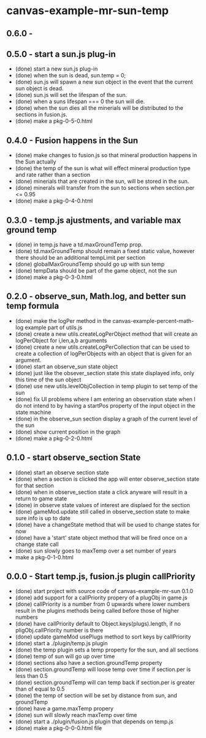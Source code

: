 # canvas-example-mr-sun-temp

## 0.6.0 - 

## 0.5.0 - start a sun.js plug-in
* (done) start a new sun.js plug-in
* (done) when the sun is dead, sun.temp = 0;
* (done) sun.js will spawn a new sun object in the event that the current sun object is dead.
* (done) sun.js will set the lifespan of the sun.
* (done) when a suns lifespan === 0 the sun will die.
* (done) when the sun dies all the minerials will be distributed to the sections in fusion.js.
* (done) make a pkg-0-5-0.html

## 0.4.0 - Fusion happens in the Sun
* (done) make changes to fusion.js so that mineral production happens in the Sun actually
* (done) the temp of the sun is what will effect mineral production type and rate rather than a section
* (done) minerials that are created in the sun, will be stored in the sun.
* (done) minerals will transfer from the sun to sections when section.per <= 0.95
* (done) make a pkg-0-4-0.html

## 0.3.0 - temp.js ajustments, and variable max ground temp
* (done) in temp.js have a td.maxGroundTemp prop.
* (done) td.maxGroundTemp should remain a fixed static value, however there should be an additional tempLimit per section
* (done) globalMaxGroundTemp should go up with sun temp
* (done) tempData should be part of the game object, not the sun
* (done) make a pkg-0-3-0.html

## 0.2.0 - observe_sun, Math.log, and better sun temp formula
* (done) make the logPer method in the canvas-example-percent-math-log example part of utils.js
* (done) create a new utils.createLogPerObject method that will create an logPerObject for i,len,a,b arguments
* (done) create a new utils.createLogPerCollection that can be used to create a collection of logPerObjects with an object that is given for an argument.
* (done) start an observe_sun state object
* (done) just like the obsever_section state this state displayed info, only this time of the sun object
* (done) use new utils.levelObjCollection in temp plugin to set temp of the sun
* (done) fix UI problems where I am entering an observation state when I do not intend to by having a startPos property of the input object in the state machine
* (done) in the observe_sun section display a graph of the current level of the sun
* (done) show current position in the graph
* (done) make a pkg-0-2-0.html

## 0.1.0 - start observe_section State
* (done) start an observe section state
* (done) when a section is clicked the app will enter observe_section state for that section
* (done) when in observe_section state a click anyware will result in a return to game state
* (done) in observe state values of interest are displaed for the section
* (done) gameMod.update still called in observe_section state to make sure info is up to date
* (done) have a changeState method that will be used to change states for now
* (done) have a 'start' state object method that will be fired once on a change state call
* (done) sun slowly goes to maxTemp over a set number of years
* make a pkg-0-1-0.html

## 0.0.0 - Start temp.js, fusion.js plugin callPriority
* (done) start project with source code of canvas-example-mr-sun 0.1.0
* (done) add support for a callPriority propery of a plugObj in game.js
* (done) callPriority is a number from 0 upwards where lower numbers result in the plugins methods being called before those of higher numbers
* (done) have callPriority default to Object.keys(plugs).length, if no pligObj.callPriority number is there
* (done) update gameMod usePlugs method to sort keys by callPriority
* (done) start a ./plugin/temp.js plugin
* (done) the temp plugin sets a temp property for the sun, and all sections
* (done) temp of sun will go up over time
* (done) sections also have a section.groundTemp property
* (done) section.groundTemp will loose temp over time if section.per is less than 0.5
* (done) section.groundTemp will can temp back if section.per is greater than of equal to 0.5
* (done) the temp of section will be set by distance from sun, and groundTemp
* (done) have a game.maxTemp propery
* (done) sun will slowly reach maxTemp over time
* (done) start a ./plugin/fusion.js plugin that depends on temp.js
* (done) make a pkg-0-0-0.html file